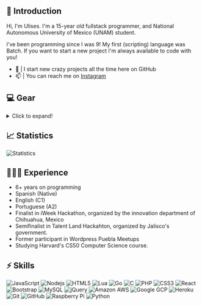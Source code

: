 ## 👾 Introduction

Hi, I'm Ulises. I'm a 15-year old fullstack programmer, and National Autonomous University of Mexico (UNAM) student.<br />

I've been programming since I was 9! My first (scripting) language was Batch. If you want to start a new project I'm always available to code with you!

- 🔭  | I start new crazy projects all the time here on GitHub
- 📫  | You can reach me on [Instagram](https://www.instagram.com/quique.rangel.xd/)

## 💻 Gear
<details>
  <summary>Click to expand!</summary>
  
**Thinkpad L440** (active)
- Intel Core i3-4000M (2) @ 2.4GHz
- 12GB LDDR3 1600MHz
- 128GB SATA III Kingston SSD
- 1TB SATA III Western Digital Blue 5400RPM 2.5"
- Ubuntu 20.04

**iPhone 8** (active)
- Apple A11 Bionic (6) @ 2.3GHz
- 2GB no type specified memory
- 64GB NVMe Samsung SSD
- iOS 15.4.1

**Raspberry Pi 4** (unused)
- Broadcom BCM2711 SoC (4) @ 2.0GHz
- 16GB SanDisk eMMC
- 2GB SDRAM
- Raspbian (32-bits)

**Motorola One (deen)** (active) <- NOT BEING USED AS PHONE
- Qualcomm Snapdragon 625 (8)@ 2.0GHz
- 64GB MICRON eMMC
- 4GB no type specified memory
- Android 11 -> Ubuntu 18.04 (in chroot enviroment)

**Custom build** (unused)
- Intel Pentium E5200 (2) @ 2.5GHz
- 2GB DDR2 200MHz
- 1TB SATA II Seagate Momentus 5400RPM 2.5"
- Windows 7
</details>

## 📈 Statistics

![Statistics](https://metrics.lecoq.io/ulisesvina?template=classic&languages=1&config.timezone=America%2FMexico_City&config.animated=true)

## 🧑🏼‍💻 Experience

- 6+ years on programming
- Spanish (Native)
- English (C1)
- Portuguese (A2)
- Finalist in iWeek Hackathon, organized by the innovation department of Chihuahua, Mexico
- Semifinalist in Talent Land Hackahton, organized by Jalisco's government.
- Former participant in Wordpress Puebla Meetups
- Studying Harvard's CS50 Computer Science course.

## ⚡ Skills

![JavaScript](https://img.shields.io/badge/JavaScript-323330?style=for-the-badge&logo=javascript&logoColor=F7DF1E)
![Nodejs](https://img.shields.io/badge/Node.js-43853D?style=for-the-badge&logo=node.js&logoColor=white)
![HTML5](https://img.shields.io/badge/HTML-E34F26?style=for-the-badge&logo=html5&logoColor=white)
![Lua](https://img.shields.io/badge/Lua-2C2D72?style=for-the-badge&logo=lua&logoColor=white)
![Go](https://img.shields.io/badge/Go-00ADD8?style=for-the-badge&logo=go&logoColor=white)
![C](https://img.shields.io/badge/C-00599C?style=for-the-badge&logo=c&logoColor=white)
![PHP](https://img.shields.io/badge/PHP-777BB4?style=for-the-badge&logo=php&logoColor=white)
![CSS3](https://img.shields.io/badge/CSS-3498DB?&style=for-the-badge&logo=css3&logoColor=white)
![React](https://img.shields.io/badge/React-35495E?style=for-the-badge&logo=react&logoColor=00D5F7)
![Bootstrap](https://img.shields.io/badge/-Bootstrap-563D7C?style=for-the-badge&logo=bootstrap)
![MySQL](https://img.shields.io/badge/MySQL-00000F?style=for-the-badge&logo=mysql&logoColor=white)
![jQuery](https://img.shields.io/badge/jQuery-0769AD?style=for-the-badge&logo=jquery&logoColor=white)
![Amazon AWS](https://img.shields.io/badge/Amazon_AWS-232F3E?style=for-the-badge&logo=amazon-aws&logoColor=white)
![Google GCP](https://img.shields.io/badge/Google_Cloud-4285F4?style=for-the-badge&logo=google-cloud&logoColor=white)
![Heroku](https://img.shields.io/badge/Heroku-430098?style=for-the-badge&logo=heroku&logoColor=white)
![Git](https://img.shields.io/badge/-Git-black?style=for-the-badge&logo=git)
![GitHub](https://img.shields.io/badge/GitHub-100000?style=for-the-badge&logo=github&logoColor=white)
![Raspberry Pi](https://img.shields.io/badge/-Raspberry%20Pi-C51A4A?style=for-the-badge&logo=Raspberry-Pi)
![Python](https://img.shields.io/badge/Python-3776AB?style=for-the-badge&logo=python&logoColor=white)

